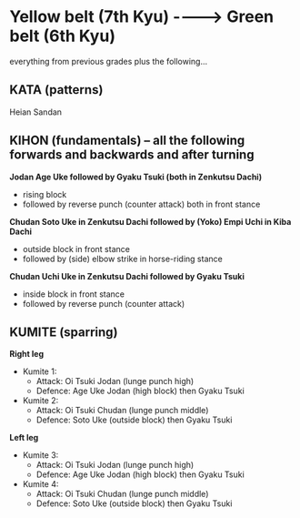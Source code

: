
# Yellow belt (7th Kyu)		---->			Green belt (6th Kyu)

everything from previous grades plus the following...

## KATA (patterns)

Heian Sandan

## KIHON (fundamentals) – all the following forwards and backwards and after turning

**Jodan Age Uke followed by Gyaku Tsuki (both in Zenkutsu Dachi)**
- rising block
- followed by reverse punch (counter attack) both in front stance

**Chudan Soto Uke in Zenkutsu Dachi followed by (Yoko) Empi Uchi in Kiba Dachi**
- outside block in front stance
- followed by (side) elbow strike in horse-riding stance

**Chudan Uchi Uke in Zenkutsu Dachi followed by Gyaku Tsuki**
- inside block in front stance
- followed by reverse punch (counter attack)




## KUMITE (sparring)

**Right leg**
- Kumite 1:
  - Attack: Oi Tsuki Jodan (lunge punch high)
  - Defence: Age Uke Jodan (high block) then Gyaku Tsuki
- Kumite 2:
  - Attack: Oi Tsuki Chudan (lunge punch middle)
  - Defence: Soto Uke (outside block) then Gyaku Tsuki

**Left leg**
- Kumite 3:
  - Attack: Oi Tsuki Jodan (lunge punch high)
  - Defence: Age Uke Jodan (high block) then Gyaku Tsuki
- Kumite 4:
  - Attack: Oi Tsuki Chudan (lunge punch middle)
  - Defence: Soto Uke (outside block) then Gyaku Tsuki

